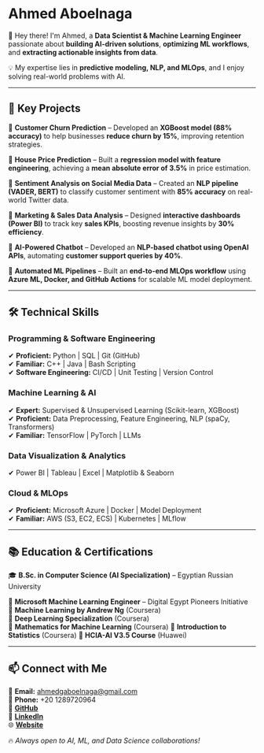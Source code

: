# **Ahmed Aboelnaga**  

👋 Hey there! I'm Ahmed, a **Data Scientist & Machine Learning Engineer** passionate about **building AI-driven solutions**, **optimizing ML workflows**, and **extracting actionable insights from data**.  

💡 My expertise lies in **predictive modeling, NLP, and MLOps**, and I enjoy solving real-world problems with AI.  

---

## **🚀 Key Projects**  

🔹 **Customer Churn Prediction** – Developed an **XGBoost model (88% accuracy)** to help businesses **reduce churn by 15%**, improving retention strategies.  

🔹 **House Price Prediction** – Built a **regression model with feature engineering**, achieving a **mean absolute error of 3.5%** in price estimation.  

🔹 **Sentiment Analysis on Social Media Data** – Created an **NLP pipeline (VADER, BERT)** to classify customer sentiment with **85% accuracy** on real-world Twitter data.  

🔹 **Marketing & Sales Data Analysis** – Designed **interactive dashboards (Power BI)** to track key **sales KPIs**, boosting revenue insights by **30% efficiency**.  

🔹 **AI-Powered Chatbot** – Developed an **NLP-based chatbot using OpenAI APIs**, automating **customer support queries by 40%**.  

🔹 **Automated ML Pipelines** – Built an **end-to-end MLOps workflow** using **Azure ML, Docker, and GitHub Actions** for scalable ML model deployment.  

---

## **🛠️ Technical Skills**  

### **Programming & Software Engineering**  
✔ **Proficient:** Python | SQL | Git (GitHub)  
✔ **Familiar:** C++ | Java | Bash Scripting  
✔ **Software Engineering:** CI/CD | Unit Testing | Version Control  

### **Machine Learning & AI**  
✔ **Expert:** Supervised & Unsupervised Learning (Scikit-learn, XGBoost)  
✔ **Proficient:** Data Preprocessing, Feature Engineering, NLP (spaCy, Transformers)  
✔ **Familiar:** TensorFlow | PyTorch | LLMs  

### **Data Visualization & Analytics**  
✔ Power BI | Tableau | Excel | Matplotlib & Seaborn  

### **Cloud & MLOps**  
✔ **Proficient:** Microsoft Azure | Docker | Model Deployment  
✔ **Familiar:** AWS (S3, EC2, ECS) | Kubernetes | MLflow  

---

## **📚 Education & Certifications**  

🎓 **B.Sc. in Computer Science (AI Specialization)** – Egyptian Russian University  

🔹 **Microsoft Machine Learning Engineer** – Digital Egypt Pioneers Initiative  
🔹 **Machine Learning by Andrew Ng** (Coursera)  
🔹 **Deep Learning Specialization** (Coursera)  
🔹 **Mathematics for Machine Learning** (Coursera)
🔹 **Introduction to Statistics** (Coursera)
🔹 **HCIA-AI V3.5 Course** (Huawei)  

---

## **📫 Connect with Me**  

📩 **Email:** ahmedgaboelnaga@gmail.com  
📱 **Phone:** +20 1289720964  
🔗 **[GitHub](https://github.com/ahmedgaboelnaga)**  
🔗 **[LinkedIn](https://www.linkedin.com/in/ahmedgaboelnaga/)**  
🌐 **[Website]()**  

🔥 *Always open to AI, ML, and Data Science collaborations!*  
